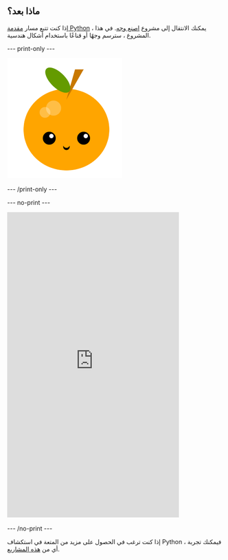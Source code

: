 ## ماذا بعد؟

إذا كنت تتبع مسار [مقدمة Python](https://projects.raspberrypi.org/en/raspberrypi/python-intro) ، يمكنك الانتقال إلى مشروع [اصنع وجه](https://projects.raspberrypi.org/en/projects/make-a-face). في هذا المشروع ، سترسم وجهًا أو قناعًا باستخدام أشكال هندسية.

--- print-only ---

![اصنع مشروعًا للوجه](images/make-a-face-project.png)

--- /print-only ---

--- no-print ---

<iframe src="https://editor.raspberrypi.org/en/embed/viewer/fruit-face-example" width="400" height="710" frameborder="0" marginwidth="0" marginheight="0" allowfullscreen>
</iframe>

--- /no-print ---

إذا كنت ترغب في الحصول على مزيد من المتعة في استكشاف Python ، فيمكنك تجربة أي من [هذه المشاريع](https://projects.raspberrypi.org/en/projects?software%5B%5D=python).
